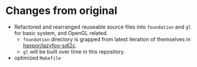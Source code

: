 # Changes from original

* Refactored and rearranged reuseable source files into `foundation` and `gl` for basic system, and OpenGL related.
   - `foundation` directory is grapped from latest iteration of themselves in [haxpor/lazyfoo-sdl2c](https://github.com/haxpor/lazyfoo-sdl2c/tree/master/51_sdlAndModernOpenGL).
   - `gl` will be built over time in this repository.
* optimized `Makefile`
